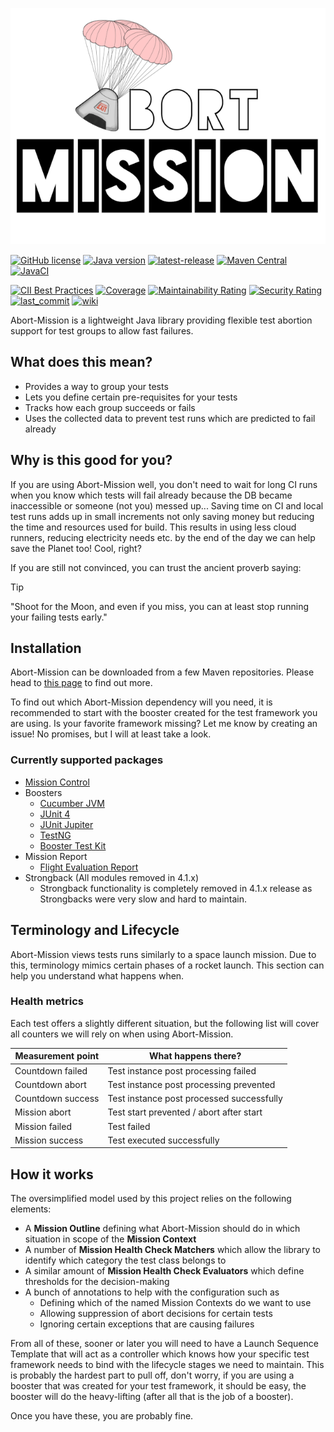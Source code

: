 ![Abort-Mission](.github/assets/Abort-Mission-logo_export_transparent_640.png)

[![GitHub license](https://img.shields.io/github/license/nagyesta/abort-mission?color=informational)](https://raw.githubusercontent.com/nagyesta/abort-mission/main/LICENSE)
[![Java version](https://img.shields.io/badge/Java%20version-17-yellow?logo=java)](https://img.shields.io/badge/Java%20version-17-yellow?logo=java)
[![latest-release](https://img.shields.io/github/v/tag/nagyesta/abort-mission?color=blue&logo=git&label=releases&sort=semver)](https://github.com/nagyesta/abort-mission/releases)
[![Maven Central](https://img.shields.io/maven-central/v/com.github.nagyesta.abort-mission/abort.mission-control?logo=apache-maven)](https://search.maven.org/search?q=com.github.nagyesta.abort-mission)
[![JavaCI](https://img.shields.io/github/actions/workflow/status/nagyesta/abort-mission/gradle.yml?logo=github&branch=main)](https://github.com/nagyesta/abort-mission/actions/workflows/gradle.yml)

[![CII Best Practices](https://bestpractices.coreinfrastructure.org/projects/6017/badge)](https://bestpractices.coreinfrastructure.org/projects/6017)
[![Coverage](https://sonarcloud.io/api/project_badges/measure?project=nagyesta_abort-mission&metric=coverage)](https://sonarcloud.io/summary/new_code?id=nagyesta_abort-mission)
[![Maintainability Rating](https://sonarcloud.io/api/project_badges/measure?project=nagyesta_abort-mission&metric=sqale_rating)](https://sonarcloud.io/summary/new_code?id=nagyesta_abort-mission)
[![Security Rating](https://sonarcloud.io/api/project_badges/measure?project=nagyesta_abort-mission&metric=security_rating)](https://sonarcloud.io/summary/new_code?id=nagyesta_abort-mission)
[![last_commit](https://img.shields.io/github/last-commit/nagyesta/abort-mission?logo=git)](https://img.shields.io/github/last-commit/nagyesta/abort-mission?logo=git)
[![wiki](https://img.shields.io/badge/See-Wiki-informational)](https://github.com/nagyesta/abort-mission/wiki)

Abort-Mission is a lightweight Java library providing flexible test abortion support for test groups to allow fast failures.

## What does this mean?

- Provides a way to group your tests
- Lets you define certain pre-requisites for your tests
- Tracks how each group succeeds or fails
- Uses the collected data to prevent test runs which are predicted to fail already

## Why is this good for you?

If you are using Abort-Mission well, you don't need to wait for long CI runs when you know which tests will fail already
because the DB became inaccessible or someone (not you) messed up...
Saving time on CI and local test runs adds up in small increments not only saving money but reducing the time and resources
used for build. This results in using less cloud runners, reducing electricity needs etc. by the end of the day we can help
save the Planet too! Cool, right?

If you are still not convinced, you can trust the ancient proverb saying:

> [!TIP]
> "Shoot for the Moon, and even if you miss, you can at least stop running your failing tests early."

## Installation

Abort-Mission can be downloaded from a few Maven repositories. Please head to
[this page](https://github.com/nagyesta/abort-mission/wiki/Configuring-our-repository-for-your-build-system)
to find out more.

To find out which Abort-Mission dependency will you need, it is recommended to start with the booster created for the
test framework you are using. Is your favorite framework missing? Let me know by creating an issue! No promises, but I
will at least take a look.

### Currently supported packages

- [Mission Control](mission-control)
- Boosters
    - [Cucumber JVM](boosters/booster-cucumber-jvm)
    - [JUnit 4](boosters/booster-junit4)
    - [JUnit Jupiter](boosters/booster-junit-jupiter)
    - [TestNG](boosters/booster-testng)
    - [Booster Test Kit](boosters/testkit)
- Mission Report
    - [Flight Evaluation Report](mission-report/flight-evaluation-report)
- Strongback (All modules removed in 4.1.x)
    - Strongback functionality is completely removed in 4.1.x release as Strongbacks were very slow and hard to maintain.

## Terminology and Lifecycle

Abort-Mission views tests runs similarly to a space launch mission. Due to this, terminology mimics
certain phases of a rocket launch. This section can help you understand what happens when.

### Health metrics

Each test offers a slightly different situation, but the following list will cover all counters we
will rely on when using Abort-Mission.

| Measurement point | What happens there?                       |
| ----------------- | ----------------------------------------- |
| Countdown failed  | Test instance post processing failed      |
| Countdown abort   | Test instance post processing prevented   |
| Countdown success | Test instance post processed successfully |
| Mission abort     | Test start prevented / abort after start  |
| Mission failed    | Test failed                               |
| Mission success   | Test executed successfully                |

## How it works

The oversimplified model used by this project relies on the following elements:

- A **Mission Outline** defining what Abort-Mission should do in which situation in scope of the **Mission Context**
- A number of **Mission Health Check Matchers** which allow the library to identify which category the test class belongs to
- A similar amount of **Mission Health Check Evaluators** which define thresholds for the decision-making
- A bunch of annotations to help with the configuration such as
    - Defining which of the named Mission Contexts do we want to use
    - Allowing suppression of abort decisions for certain tests
    - Ignoring certain exceptions that are causing failures

From all of these, sooner or later you will need to have a Launch Sequence Template that will act as a controller
which knows how your specific test framework needs to bind with the lifecycle stages we need to maintain. This
is probably the hardest part to pull off, don't worry, if you are using a booster that was created for your
test framework, it should be easy, the booster will do the heavy-lifting (after all that is the job of a booster).

Once you have these, you are probably fine.
